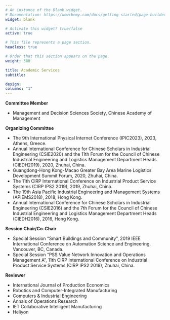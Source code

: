 ```yaml
---
# An instance of the Blank widget.
# Documentation: https://wowchemy.com/docs/getting-started/page-builder/
widget: blank

# Activate this widget? true/false
active: true

# This file represents a page section.
headless: true

# Order that this section appears on the page.
weight: 380

title: Academic Services
subtitle: 

design:
columns: "1"
---
```


**Committee Member**
- Management and Decision Sciences Society, Chinese Academy of Management

**Organizing Committee**	

- The 9th International Physical Internet Conference (IPIC2023), 2023, Athens, Greece.
- Annual International Conference for Chinese Scholars in Industrial Engineering (CSIE2020) and the 11th Forum for the Council of Chinese Industrial Engineering and Logistics Management Department Heads (CIEDH2019), 2020, Zhuhai, China.
- Guangdong-Hong Kong-Macao Greater Bay Area Marine Logistics Development Summit Forum, 2020, Zhuhai, China.
- The 11th CIRP International Conference on Industrial Product Service Systems (CIRP IPS2 2019), 2019, Zhuhai, China.
- The 19th Asia Pacific Industrial Engineering and Management Systems (APIEMS2018), 2018, Hong Kong.
- Annual International Conference for Chinese Scholars in Industrial Engineering (CSIE2016) and the 7th Forum for the Council of Chinese Industrial Engineering and Logistics Management Department Heads (CIEDH2016), 2016, Hong Kong.

**Session Chair/Co-Chair**
  
- Special Session “Smart Buildings and Community”, 2019 IEEE International Conference on Automation Science and Engineering, Vancouver, BC, Canada.
- Special Session “PSS Value Network Innovation and Operations Management A”, 11th CIRP International Conference on Industrial Product Service Systems (CIRP IPS2 2019), Zhuhai, China.

**Reviewer**	

- International Journal of Production Economics
- Robotics and Computer-Integrated Manufacturing
- Computers & Industrial Engineering
- Annals of Operations Research
- IET Collaborative Intelligent Manufacturing
- Heliyon

